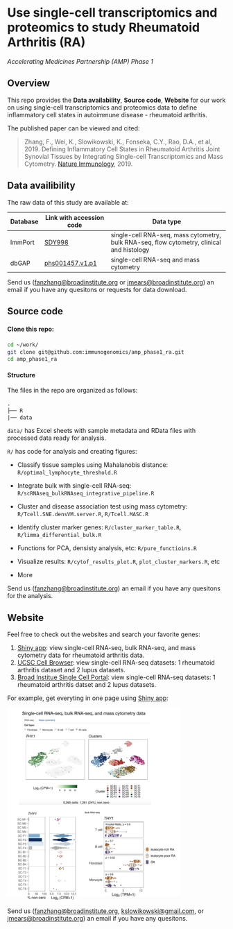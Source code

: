 # Use single-cell transcriptomics and proteomics to study Rheumatoid Arthritis (RA) 
*Accelerating Medicines Partnership (AMP) Phase 1*


## Overview
This repo provides the **Data availability**, **Source code**, **Website** for our work on using single-cell transcriptomics and proteomics data to define inflammatory cell states in autoimmune disease - rheumatoid arthritis.

The published paper can be viewed and cited:

> Zhang, F., Wei, K., Slowikowski, K., Fonseka, C.Y., Rao, D.A., et al, 2019. Defining Inflammatory Cell States in Rheumatoid Arthritis Joint Synovial Tissues by Integrating Single-cell Transcriptomics and Mass Cytometry. [Nature Immunology](https://www.nature.com/articles/s41590-019-0378-1), 2019.


## Data availibility

The raw data of this study are available at:

| Database        | Link with accession code     | Data type  |
| ------------- | ------------- | ----- |
| ImmPort      | [SDY998](https://www.immport.org/shared/study/SDY998) | single-cell RNA-seq, mass cytometry, bulk RNA-seq, flow cytometry, clinical and histology |
| dbGAP      | [phs001457.v1.p1](https://www.ncbi.nlm.nih.gov/projects/gap/cgi-bin/study.cgi?study_id=phs001457.v1.p1)   |  single-cell RNA-seq and mass cytometry |


Send us (fanzhang@broadinstitute.org or jmears@broadinstitute.org) an email if you have any quesitons or requests for data download.

## Source code 

#### Clone this repo:

```bash
cd ~/work/
git clone git@github.com:immunogenomics/amp_phase1_ra.git
cd amp_phase1_ra
```


#### Structure

The files in the repo are organized as follows:

    .
    ├── R
    |── data

`data/` has Excel sheets with sample metadata and RData files with processed data ready for analysis.

`R/` has code for analysis and creating figures:

+ Classify tissue samples using Mahalanobis distance: `R/optimal_lymphocyte_threshold.R`

+ Integrate bulk with single-cell RNA-seq: `R/scRNAseq_bulkRNAseq_integrative_pipeline.R`

+ Cluster and disease association test using mass cytometry: `R/Tcell.SNE.densVM.server.R`, `R/Tcell.MASC.R`

+ Identify cluster marker genes: `R/cluster_marker_table.R`, `R/limma_differential_bulk.R`

+ Functions for PCA, densisty analysis, etc: `R/pure_functioins.R`

+ Visualize results: `R/cytof_results_plot.R`, `plot_cluster_markers.R`, etc
 
+ More

Send us (fanzhang@broadinstitute.org) an email if you have any quesitons for the analysis.


## Website 

Feel free to check out the  websites and search your favorite genes:
 
1. [Shiny app](https://immunogenomics.io/ampra/): view single-cell RNA-seq, bulk RNA-seq, and mass cytometry data for rheumatoid arthritis data.
2. [UCSC Cell Browser](https://immunogenomics.io/cellbrowser/): view single-cell RNA-seq datasets: 1 rheumatoid arthritis dataset and 2 lupus datasets.
3. [Broad Institue Single Cell Portal](https://portals.broadinstitute.org/single_cell/study/amp-phase-1): view single-cell RNA-seq datasets: 1 rheumatoid arthritis datset and 2 lupus datasets. 

For example, get everyting in one page using [Shiny app](https://immunogenomics.io/ampra/):

<img src="website_screenshot.png" alt="drawing" width="400"/>

Send us (fanzhang@broadinstitute.org, kslowikowski@gmail.com, or jmears@broadinstitute.org) an email if you have any quesitons.

